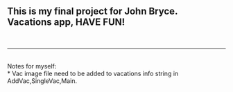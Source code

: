 <h2>This is my final project for John Bryce. <br/>
Vacations app, HAVE FUN!</h2><br/>

<hr/><br/>
Notes for myself: <br/>
* Vac image file need to be added to vacations info string in AddVac,SingleVac,Main.
